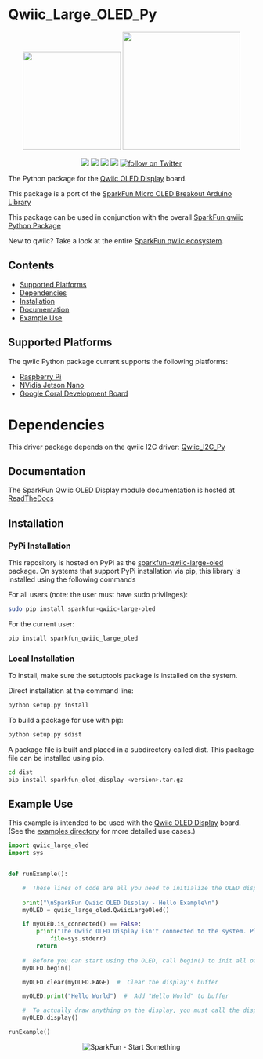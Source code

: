 Qwiic_Large_OLED_Py
========================

<p align="center">
   <img src="https://cdn.sparkfun.com/assets/custom_pages/2/7/2/qwiic-logo-registered.jpg"  width=200>  
   <img src="https://www.python.org/static/community_logos/python-logo-master-v3-TM.png"  width=240>   
</p>
<p align="center">
	<a href="https://pypi.org/project/sparkfun-qwiic-large-oled/" alt="Package">
		<img src="https://img.shields.io/pypi/pyversions/sparkfun_qwiic_large_oled.svg" /></a>
	<a href="https://github.com/sparkfun/Qwiic_Large_OLED_Py/issues" alt="Issues">
		<img src="https://img.shields.io/github/issues/sparkfun/Qwiic_Large_OLED_Py.svg" /></a>
	<a href="https://qwiic-large-oled-py.readthedocs.io/en/latest/index.html" alt="Documentation">
		<img src="https://readthedocs.org/projects/qwiic-large-oled-py/badge/?version=latest&style=flat" /></a>
	<a href="https://github.com/sparkfun/Qwiic_Large_OLED_Py/blob/master/LICENSE" alt="License">
		<img src="https://img.shields.io/badge/license-MIT-blue.svg" /></a>
	<a href="https://twitter.com/intent/follow?screen_name=sparkfun">
        	<img src="https://img.shields.io/twitter/follow/sparkfun.svg?style=social&logo=twitter"
           	 alt="follow on Twitter"></a>
	
</p>

<!-- <img src="" align="right" width=200 alt="128 x 64 OLED Display"> -->

The Python package for the [Qwiic OLED Display](https://www.sparkfun.com/products/17153) board.

This package is a port of the [SparkFun Micro OLED Breakout Arduino Library](https://github.com/sparkfun/SparkFun_Micro_OLED_Arduino_Library)

This package can be used in conjunction with the overall [SparkFun qwiic Python Package](https://github.com/sparkfun/Qwiic_Py)

New to qwiic? Take a look at the entire [SparkFun qwiic ecosystem](https://www.sparkfun.com/qwiic).


## Contents

* [Supported Platforms](#supported-platforms)
* [Dependencies](#dependencies)
* [Installation](#installation)
* [Documentation](#documentation)
* [Example Use](#example-use)

Supported Platforms
--------------------
The qwiic Python package current supports the following platforms:
* [Raspberry Pi](https://www.sparkfun.com/search/results?term=raspberry+pi)
* [NVidia Jetson Nano](https://www.sparkfun.com/products/15297)
* [Google Coral Development Board](https://www.sparkfun.com/products/15318)

Dependencies
================
This driver package depends on the qwiic I2C driver: 
[Qwiic_I2C_Py](https://github.com/sparkfun/Qwiic_I2C_Py)

Documentation
-------------
The SparkFun Qwiic OLED Display module documentation is hosted at [ReadTheDocs](https://qwiic-large-oled-py.readthedocs.io/en/latest/index.html)

Installation
--------------

### PyPi Installation
This repository is hosted on PyPi as the [sparkfun-qwiic-large-oled](https://pypi.org/project/sparkfun-qwiic-large-oled/) package. On systems that support PyPi installation via pip, this library is installed using the following commands

For all users (note: the user must have sudo privileges):
```sh
sudo pip install sparkfun-qwiic-large-oled
```
For the current user:

```sh
pip install sparkfun_qwiic_large_oled
```

### Local Installation
To install, make sure the setuptools package is installed on the system.

Direct installation at the command line:
```sh
python setup.py install
```

To build a package for use with pip:
```sh
python setup.py sdist
 ```
A package file is built and placed in a subdirectory called dist. This package file can be installed using pip.
```sh
cd dist
pip install sparkfun_oled_display-<version>.tar.gz
```
  
Example Use
------------
This example is intended to be used with the [Qwiic OLED Display](https://www.sparkfun.com/products/17153) board. (See the <a href="https://github.com/sparkfun/Qwiic_Large_OLED_Py/tree/main/examples">examples directory</a> for more detailed use cases.)

```python
import qwiic_large_oled
import sys


def runExample():

    #  These lines of code are all you need to initialize the OLED display and print text on the screen.
  
    print("\nSparkFun Qwiic OLED Display - Hello Example\n")
    myOLED = qwiic_large_oled.QwiicLargeOled()

    if myOLED.is_connected() == False:
        print("The Qwiic OLED Display isn't connected to the system. Please check your connection", \
            file=sys.stderr)
        return
    
    #  Before you can start using the OLED, call begin() to init all of the pins and configure the OLED.
    myOLED.begin()

    myOLED.clear(myOLED.PAGE)  #  Clear the display's buffer

    myOLED.print("Hello World")  #  Add "Hello World" to buffer

    #  To actually draw anything on the display, you must call the display() function. 
    myOLED.display()

runExample()
```

<p align="center">
<img src="https://cdn.sparkfun.com/assets/custom_pages/3/3/4/dark-logo-red-flame.png" alt="SparkFun - Start Something">
</p>
